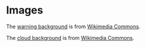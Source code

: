 # Images
The [warning background](https://hkdb.anda.nl/images/Wikidata_logo_under_construction_sign_wallpaper.png) is from [Wikimedia Commons](https://commons.wikimedia.org/wiki/File:Wikidata_logo_under_construction_sign_wallpaper.png).

The [cloud background](https://hkdb.anda.nl/images/CloudsAymx.jpg) is from [Wikimedia Commons](https://commons.wikimedia.org/wiki/File:CloudsAymx.jpg).
